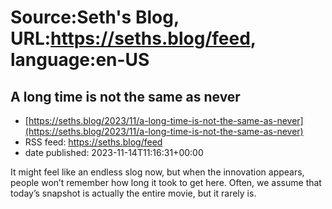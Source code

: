 # Source:Seth's Blog, URL:https://seths.blog/feed, language:en-US

## A long time is not the same as never
 - [https://seths.blog/2023/11/a-long-time-is-not-the-same-as-never](https://seths.blog/2023/11/a-long-time-is-not-the-same-as-never)
 - RSS feed: https://seths.blog/feed
 - date published: 2023-11-14T11:16:31+00:00

It might feel like an endless slog now, but when the innovation appears, people won&#8217;t remember how long it took to get here. Often, we assume that today&#8217;s snapshot is actually the entire movie, but it rarely is.

